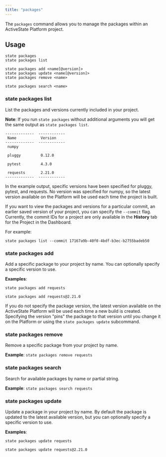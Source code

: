 ```yaml
---
title: "packages"
---
```


The `packages` command allows you to manage the packages within an ActiveState Platform project. 

## Usage

```
state packages
state packages list

state packages add <name[@version]>
state packages update <name[@version]>
state packages remove <name>

state packages search <name>
```

### state packages list

List the packages and versions currently included in your project. 

**Note**: If you run `state packages` without additional arguments you will get the same output as `state packages list`. 

```text
-------------  ------------
 Name           Version    
-------------  ------------
 numpy                     

 pluggy         0.12.0     

 pytest         4.3.0      

 requests       2.21.0     
-------------  ------------
```

In the example output, specific versions have been specified for pluggy, pytest, and requests. No version was specified for numpy, so the latest version available on the Platform will be used each time the project is built. 

If you want to view the packages and versions for a particular commit, an earlier saved version of your project, you can specify the `--commit` flag. Currently, the commit IDs for a project are only available in the **History** tab for the Project in the Dashboard.

For example:

`state packages list --commit 17167a9b-40f0-4bdf-b3ec-b2755badeb50`


### state packages add

Add a specific package to your project by name. You can optionally specify a specific version to use.

**Examples**: 

```text
state packages add requests

state packages add requests@2.21.0
```

If you do not specify the package version, the latest version available on the ActiveState Platform will be used each time a new build is created. Specifying the version "pins" the package to that version until you change it on the Platform or using the `state packages update` subcommand. 

### state packages remove

Remove a specific package from your project by name.

**Example**: `state packages remove requests`

### state packages search

Search for available packages by name or partial string.

**Example**: `state packages search requests`

### state packages update

Update a package in your project by name. By default the package is updated to the latest available version, but you can optionally specify a specific version to use.

**Examples**: 

```text
state packages update requests

state packages update requests@2.21.0
```